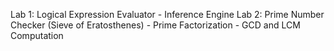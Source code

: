 Lab 1: Logical Expression Evaluator - Inference Engine
Lab 2: Prime Number Checker (Sieve of Eratosthenes) - Prime Factorization - GCD and LCM Computation
